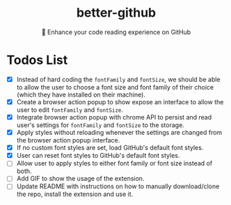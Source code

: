 <div align="center">
  <h1>better-github</h1>
  <p>🎨 Enhance your code reading experience on GitHub</p>
</div>

# Todos List

- [x] Instead of hard coding the `fontFamily` and `fontSize`, we should be able to allow the user to choose a font size and font family of their choice (which they have installed on their machine).
- [x] Create a browser action popup to show expose an interface to allow the user to edit `fontFamily` and `fontSize`.
- [x] Integrate browser action popup with chrome API to persist and read user's settings for `fontFamily` and `fontSize` to the storage.
- [x] Apply styles without reloading whenever the settings are changed from the browser action popup interface.
- [x] If no custom font styles are set, load GitHub's default font styles.
- [x] User can reset font styles to GitHub's default font styles.
- [ ] Allow user to apply styles to either font family or font size instead of both.
- [ ] Add GIF to show the usage of the extension.
- [ ] Update README with instructions on how to manually download/clone the repo, install the extension and use it.
